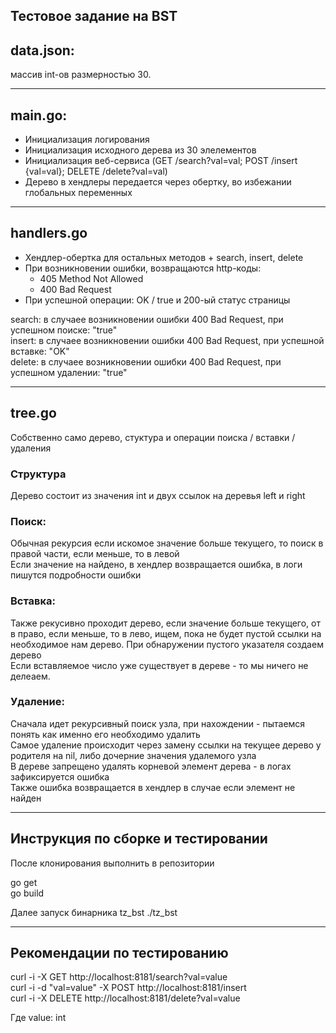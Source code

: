 Тестовое задание на BST
--------------------------------

data.json:
--------------------------------
массив int-ов размерностью 30.

--------------------------------

main.go:
--------------------------------
- Инициализация логирования
- Инициализация исходного дерева из 30 элелементов
- Инициализация веб-сервиса (GET /search?val=val; POST /insert {val=val}; DELETE /delete?val=val)
- Дерево в хендлеры передается через обертку, во избежании глобальных переменных

--------------------------------

handlers.go
--------------------------------
- Хендлер-обертка для остальных методов + search, insert, delete
- При возникновении ошибки, возвращаются http-коды:
	- 405 Method Not Allowed
	- 400 Bad Request
- При успешной операции: OK / true и 200-ый статус страницы


search: в случаее возникновении ошибки 400 Bad Request, при успешном поиске: "true"  
insert: в случаее возникновении ошибки 400 Bad Request, при успешной вставке: "OK"  
delete: в случаее возникновении ошибки 400 Bad Request, при успешном удалении: "true"  

--------------------------------

tree.go
--------------------------------
Собственно само дерево, стуктура и операции поиска / вставки / удаления

### Структура  
Дерево состоит из значения int и двух ссылок на деревья left и right

### Поиск:  
Обычная рекурсия если искомое значение больше текущего, то поиск в правой части, если меньше, то в левой  
Если значение на найдено, в хендлер возвращается ошибка, в логи пишутся подробности ошибки

### Вставка:
Также рекусивно проходит дерево, если значение больше текущего, от в право, если меньше, то в лево, ищем, пока не будет пустой ссылки на необходимое нам дерево. При обнаружении пустого указателя создаем дерево  
Если вставляемое число уже существует в дереве - то мы ничего не делеаем.

### Удаление:
Сначала идет рекурсивный поиск узла, при нахождении - пытаемся понять как именно его необходимо удалить  
Самое удаление происходит через замену ссылки на текущее дерево у родителя на nil, либо дочерние значения удалемого узла  
В дереве запрещено удалять корневой элемент дерева - в логах зафиксируется ошибка  
Также ошибка возвращается в хендлер в случае если элемент не найден  

--------------------------------

Инструкция по сборке и тестировании
--------------------------------

После клонирования выполнить в репозитории

go get  
go build

Далее запуск бинарника tz_bst 
./tz_bst

--------------------------------

Рекомендации по тестированию
--------------------------------
curl -i -X GET  http://localhost:8181/search?val=value  
curl -i -d "val=value" -X POST  http://localhost:8181/insert  
curl -i -X DELETE  http://localhost:8181/delete?val=value  

Где value: int